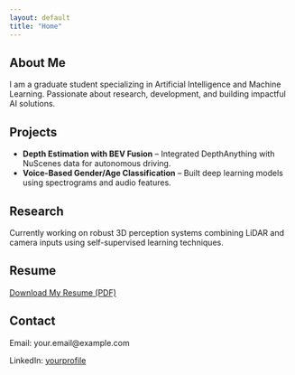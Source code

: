 ```yaml
---
layout: default
title: "Home"
---
```


<section id="about">
  <h2>About Me</h2>
  <p>I am a graduate student specializing in Artificial Intelligence and Machine Learning. Passionate about research, development, and building impactful AI solutions.</p>
</section>

<section id="projects">
  <h2>Projects</h2>
  <ul>
    <li><strong>Depth Estimation with BEV Fusion</strong> – Integrated DepthAnything with NuScenes data for autonomous driving.</li>
    <li><strong>Voice-Based Gender/Age Classification</strong> – Built deep learning models using spectrograms and audio features.</li>
  </ul>
</section>

<section id="research">
  <h2>Research</h2>
  <p>Currently working on robust 3D perception systems combining LiDAR and camera inputs using self-supervised learning techniques.</p>
</section>

<section id="resume">
  <h2>Resume</h2>
  <p><a href="assets/resume.pdf" target="_blank">Download My Resume (PDF)</a></p>
</section>

<section id="contact">
  <h2>Contact</h2>
  <p>Email: your.email@example.com</p>
  <p>LinkedIn: <a href="https://www.linkedin.com/in/yourprofile" target="_blank">yourprofile</a></p>
</section>
